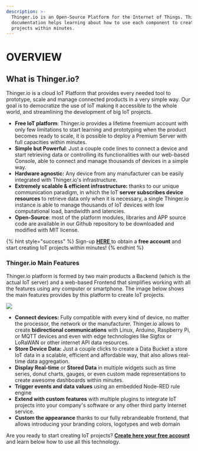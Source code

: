 ```yaml
---
description: >-
  Thinger.io is an Open-Source Platform for the Internet of Things. This
  documentation helps learning about how to use each component to create awesome
  projects within minutes.
---
```


# OVERVIEW

## What is Thinger.io?

Thinger.io is a cloud IoT Platform that provides every needed tool to prototype, scale and manage connected products in a very simple way. Our goal is to democratize the use of IoT making it accessible to the whole world, and streamlining the development of big IoT projects.

* **Free IoT platform**: Thinger.io provides a lifetime freemium account with only few limitations to start learning and prototyping when the product becomes ready to scale, it is possible to deploy a Premium Server with full capacities within minutes.
* **Simple but Powerful**: Just a couple code lines to connect a device and start retrieving data or controlling its functionalities with our web-based Console, able to connect and manage thousands of devices in a simple way.
* **Hardware agnostic:** Any device from any manufacturer can be easily integrated with Thinger.io's infrastructure.
* **Extremely scalable & efficient infrastructure:** thanks to our unique communication paradigm, in which the IoT **server subscribes device resources** to retrieve data only when it is necessary, a single Thinger.io instance is able to manage thousands of IoT devices with low computational load, bandwidth and latencies.&#x20;
* **Open-Source**: most of the platform modules, libraries and APP source code are available in our Github repository to be downloaded and modified with MIT license.&#x20;

{% hint style="success" %}
Sign-up [**HERE** ](https://console.thinger.io/#/signup)to obtain a **free account** and start creating IoT projects within minutes!
{% endhint %}

### Thinger.io Main Features

Thinger.io platform is formed by two main products a Backend (which is the actual IoT server) and a web-based Frontend that simplifies working with all the features using any computer or smartphone. The image below shows the main features provides by this platform to create IoT projects.&#x20;

![](<.gitbook/assets/Thinger.io Platform Feature.png>)

* **Connect devices:** Fully compatible with every kind of device, no matter the processor, the network or the manufacturer. Thinger.io allows to create **bidirectional communications** with Linux, Arduino, Raspberry Pi, or MQTT devices and even with edge technologies like Sigfox or LoRaWAN or other internet API data resources.&#x20;
* **Store Device Data:** Just a couple clicks to create a Data Bucket a store IoT data in a scalable, efficient and affordable way, that also allows real-time data aggregation.&#x20;
* **Display Real-time** or **Stored Data** in multiple widgets such as time series, donut charts, gauges, or even custom made representations to create awesome dashboards within minutes.&#x20;
* **Trigger events and data values** using an embedded Node-RED rule engine&#x20;
* **Extend with custom features** with multiple plugins to integrate IoT projects into your company's software or any other third party Internet service. &#x20;
* **Custom the appearance** thanks to our fully rebrandeable frontend, that allows introducing your branding colors, logotypes and web domain&#x20;

Are you ready to start creating IoT projects? [**Create here your free account**](https://console.thinger.io/signup) and learn below how to use all this technology.

